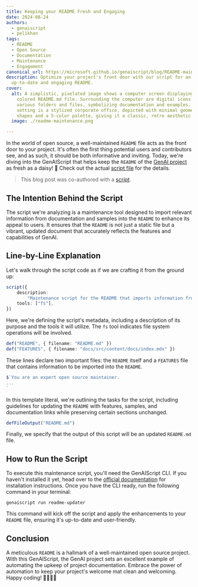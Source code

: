 ```yaml
---
title: Keeping your README Fresh and Engaging
date: 2024-08-24
authors:
  - genaiscript
  - pelikhan
tags:
  - README
  - Open Source
  - Documentation
  - Maintenance
  - Engagement
canonical_url: https://microsoft.github.io/genaiscript/blog/README-maintenance
description: Optimize your project's front door with our script for an always
  up-to-date and engaging README.
cover:
  alt: A simplistic, pixelated image shows a computer screen displaying a brightly
    colored README.md file. Surrounding the computer are digital icons depicting
    various folders and files, symbolizing documentation and examples. The
    setting is a stylized corporate office, depicted with minimal geometric
    shapes and a 5-color palette, giving it a classic, retro aesthetic.
  image: ./readme-maintenance.png

---
```


In the world of open source, a well-maintained `README` file acts as the front door to your project. It's often the first thing potential users and contributors see, and as such, it should be both informative and inviting. Today, we're diving into the GenAIScript that helps keep the `README` of the [GenAI project](https://github.com/microsoft/genaiscript) as fresh as a daisy! 🌼 Check out the actual [script file](https://github.com/microsoft/genaiscript/blob/main/packages/sample/genaisrc/readme-updater.genai.mts) for the details.

> This blog post was co-authored with a [script](https://github.com/microsoft/genaiscript/blob/main/packages/sample/genaisrc/blogify-sample.genai.mts).

## The Intention Behind the Script

The script we're analyzing is a maintenance tool designed to import relevant information from documentation and samples into the `README` to enhance its appeal to users. It ensures that the `README` is not just a static file but a vibrant, updated document that accurately reflects the features and capabilities of GenAI.

## Line-by-Line Explanation

Let's walk through the script code as if we are crafting it from the ground up:

```ts
script({
    description:
        "Maintenance script for the README that imports information from the documentation and samples to make it more attractive to users.",
    tools: ["fs"],
})
```

Here, we're defining the script's metadata, including a description of its purpose and the tools it will utilize. The `fs` tool indicates file system operations will be involved.

```ts
def("README", { filename: "README.md" })
def("FEATURES", { filename: "docs/src/content/docs/index.mdx" })
```

These lines declare two important files: the `README` itself and a `FEATURES` file that contains information to be imported into the `README`.

```ts
$`You are an expert open source maintainer.
...
`
```

In this template literal, we're outlining the tasks for the script, including guidelines for updating the `README` with features, samples, and documentation links while preserving certain sections unchanged.

```ts
defFileOutput("README.md")
```

Finally, we specify that the output of this script will be an updated `README.md` file.

## How to Run the Script

To execute this maintenance script, you'll need the GenAIScript CLI. If you haven't installed it yet, head over to the [official documentation](https://microsoft.github.io/genaiscript/) for installation instructions. Once you have the CLI ready, run the following command in your terminal:

```shell
genaiscript run readme-updater
```

This command will kick off the script and apply the enhancements to your `README` file, ensuring it's up-to-date and user-friendly.

## Conclusion

A meticulous `README` is a hallmark of a well-maintained open source project. With this GenAIScript, the GenAI project sets an excellent example of automating the upkeep of project documentation. Embrace the power of automation to keep your project's welcome mat clean and welcoming. Happy coding! 👨‍💻👩‍💻
